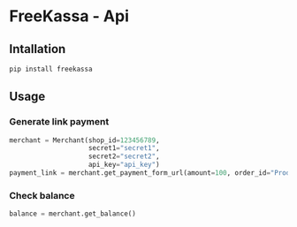 # FreeKassa - Api

## Intallation

```sh
pip install freekassa
```

## Usage

### Generate link payment

```python
merchant = Merchant(shop_id=123456789,
                    secret1="secret1",
                    secret2="secret2",
                    api_key="api_key")
payment_link = merchant.get_payment_form_url(amount=100, order_id="Product 1", us_={'token':'token1',"token2":"token2"})
```

### Check balance

```python
balance = merchant.get_balance()
```
